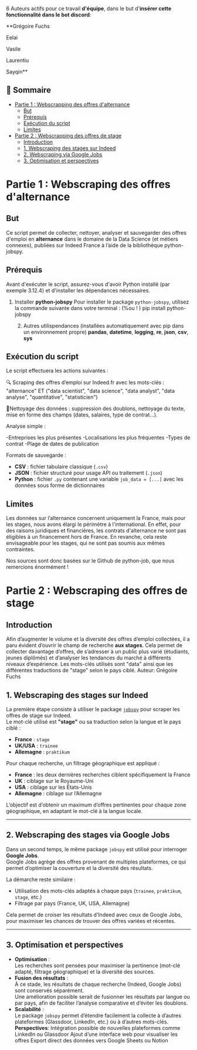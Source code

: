 
 6 Auteurs  actifs pour ce travail **d'équipe**, dans le but d'**insérer cette fonctionnalité dans le bot discord**: 
 
**Grégoire Fuchs

Eelai

Vasile

Laurentiu

Sayqin**

## 📌 Sommaire

- [Partie 1 : Webscrapping des offres d'alternance](#-partie-1--webscraping--des-offres-dalternance)
  - [But](#-but)
  - [Prérequis](#-prérequis)
  - [Exécution du script](#-exécution-du-script)
  - [Limites](#-limites)
- [Partie 2 : Webscrapping des offres de stage](#-partie-2--webscraping-des-offres-de-stage)
  - [Introduction](#-introduction)
  - [1. Webscraping des stages sur Indeed](#-1-webscraping-des-stages-sur-indeed)
  - [2. Webscraping via Google Jobs](#-2-webscraping-des-stages-via-google-jobs)
  - [3. Optimisation et perspectives](#-3-optimisation-et-perspectives)

#  Partie 1 : Webscraping  des offres d'alternance 

##  But
Ce script permet de collecter, nettoyer, analyser et sauvegarder des offres d'emploi en **alternance** dans le domaine de la Data Science (et métiers connexes), publiées sur Indeed France à l’aide de la bibliothèque python-jobspy.

##  Prérequis
Avant d'exécuter le script, assurez-vous d'avoir Python installé (par exemple 3.12.4) et d'installer les dépendances nécessaires.

1. Installer **python-jobspy**
   Pour installer le package `python-jobspy`, utilisez la commande suivante dans votre terminal :
   (%ou ! ) pip install python-jobspy

   2. Autres utilispendances (installées automatiquement avec pip dans un environnement propre)
**pandas**, **datetime**, **logging**, **re**, **json**, **csv**, **sys**

##  Exécution du script 

Le script effectuera les actions suivantes :

🔍 Scraping des offres d’emploi sur Indeed.fr avec les mots-clés :
"alternance" ET ("data scientist", "data science", "data analyst", "data analyse", "quantitative", "statisticien")

🧹Nettoyage des données : suppression des doublons, nettoyage du texte, mise en forme des champs (dates, salaires, type de contrat...).

 Analyse simple :

-Entreprises les plus présentes
-Localisations les plus fréquentes
-Types de contrat
-Plage de dates de publication

 Formats de sauvegarde :

- **CSV** : fichier tabulaire classique (`.csv`)  
- **JSON** : fichier structuré pour usage API ou traitement (`.json`)  
- **Python** : fichier `.py` contenant une variable `job_data = [...]` avec les données sous forme de dictionnaires


##  Limites
Les données sur l’alternance concernent uniquement la France, mais pour les stages, nous avons élargi le périmètre à l'international. En effet, pour des raisons juridiques et financières, les contrats d'alternance ne sont pas éligibles à un financement hors de France.
En revanche, cela reste envisageable pour les stages, qui ne sont pas soumis aux mêmes contraintes.

Nos sources sont donc basées sur le Github de python-job, que nous remercions énormément ! 

#  Partie 2 : Webscraping des offres de stage

##  Introduction

Afin d’augmenter le volume et la diversité des offres d’emploi collectées, il a paru évident d’ouvrir le champ de recherche **aux stages**. Cela permet de collecter davantage d’offres, de s’adresser à un public plus varié (étudiants, jeunes diplômés) et d’analyser les tendances du marché à différents niveaux d’expérience.
Les mots-clés utilisés sont "data" ainsi que les différentes traductions de "stage" selon le pays ciblé.
Auteur: Grégoire Fuchs


##  1. Webscraping des stages sur Indeed

La première étape consiste à utiliser le package [`jobspy`](https://github.com/cullenwatson/JobSpy) pour scraper les offres de stage sur Indeed.  
Le mot-clé utilisé est **"stage"** ou sa traduction selon la langue et le pays ciblé :

- **France** : `stage` 
- **UK/USA** : `trainee`
- **Allemagne** : `praktikum`

Pour chaque recherche, un filtrage géographique est appliqué :
- **France** : les deux dernières recherches ciblent spécifiquement la France
- **UK** : ciblage sur le Royaume-Uni
- **USA** : ciblage sur les États-Unis
- **Allemagne** : ciblage sur l’Allemagne

L’objectif est d’obtenir un maximum d’offres pertinentes pour chaque zone géographique, en adaptant le mot-clé à la langue locale.

---

##  2. Webscraping des stages via Google Jobs

Dans un second temps, le même package `jobspy` est utilisé pour interroger **Google Jobs**.  
Google Jobs agrège des offres provenant de multiples plateformes, ce qui permet d’optimiser la couverture et la diversité des résultats.

La démarche reste similaire :
- Utilisation des mots-clés adaptés à chaque pays (`trainee`, `praktikum`, `stage`, etc.)
- Filtrage par pays (France, UK, USA, Allemagne)

Cela permet de croiser les résultats d’Indeed avec ceux de Google Jobs, pour maximiser les chances de trouver des offres variées et récentes.

---

##  3. Optimisation et perspectives

- **Optimisation** :  
  Les recherches sont pensées pour maximiser la pertinence (mot-clé adapté, filtrage géographique) et la diversité des sources.
- **Fusion des résultats** :  
  À ce stade, les résultats de chaque recherche (Indeed, Google Jobs) sont conservés séparément.  
  Une amélioration possible serait de fusionner les résultats par langue ou par pays, afin de faciliter l’analyse comparative et d’éviter les doublons.
- **Scalabilité** :  
  Le package `jobspy` permet d’étendre facilement la collecte à d’autres plateformes (Glassdoor, LinkedIn, etc.) ou à d’autres mots-clés.
  **Perspectives**:
  Intégration possible de nouvelles plateformes comme LinkedIn ou Glassdoor
  Ajout d’une interface web pour visualiser les offres
  Export direct des données vers Google Sheets ou Notion

